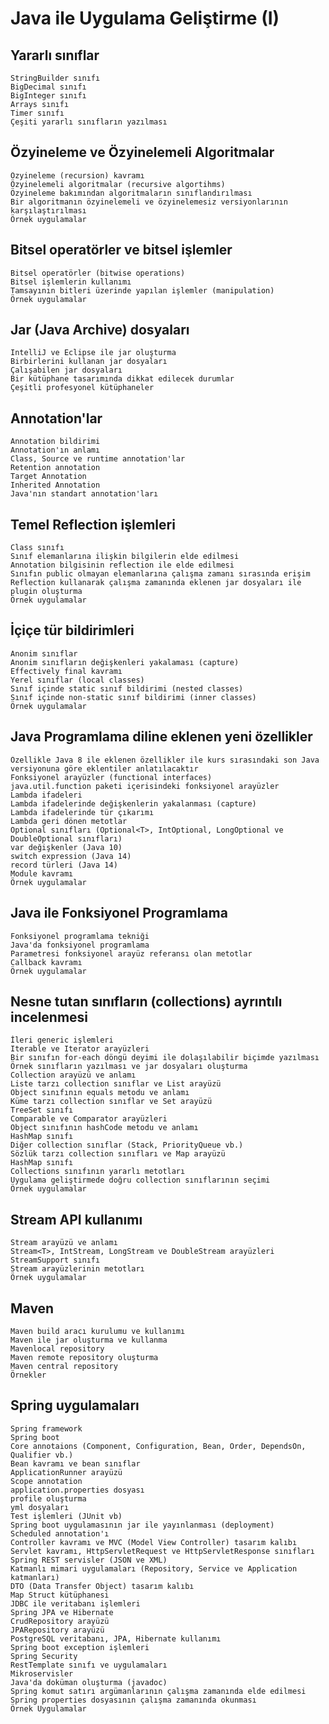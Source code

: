 # Java ile Uygulama Geliştirme (I)

## Yararlı sınıflar
    StringBuilder sınıfı
    BigDecimal sınıfı
    BigInteger sınıfı
    Arrays sınıfı
    Timer sınıfı
    Çeşiti yararlı sınıfların yazılması

## Özyineleme ve Özyinelemeli Algoritmalar
    Özyineleme (recursion) kavramı
    Özyinelemeli algoritmalar (recursive algortihms)
    Özyineleme bakımından algoritmaların sınıflandırılması
    Bir algoritmanın özyinelemeli ve özyinelemesiz versiyonlarının karşılaştırılması
    Örnek uygulamalar

## Bitsel operatörler ve bitsel işlemler
    Bitsel operatörler (bitwise operations)
    Bitsel işlemlerin kullanımı 
    Tamsayının bitleri üzerinde yapılan işlemler (manipulation)
    Örnek uygulamalar

## Jar (Java Archive) dosyaları
    IntelliJ ve Eclipse ile jar oluşturma
    Birbirlerini kullanan jar dosyaları
    Çalışabilen jar dosyaları
    Bir kütüphane tasarımında dikkat edilecek durumlar
    Çeşitli profesyonel kütüphaneler

## Annotation'lar
    Annotation bildirimi
    Annotation'ın anlamı
    Class, Source ve runtime annotation'lar
    Retention annotation
    Target Annotation
    Inherited Annotation
    Java'nın standart annotation'ları

## Temel Reflection işlemleri
    Class sınıfı 
    Sınıf elemanlarına ilişkin bilgilerin elde edilmesi
    Annotation bilgisinin reflection ile elde edilmesi
    Sınıfın public olmayan elemanlarına çalışma zamanı sırasında erişim
    Reflection kullanarak çalışma zamanında eklenen jar dosyaları ile plugin oluşturma
    Örnek uygulamalar

## İçiçe tür bildirimleri    
    Anonim sınıflar
    Anonim sınıfların değişkenleri yakalaması (capture)
    Effectively final kavramı
    Yerel sınıflar (local classes)
    Sınıf içinde static sınıf bildirimi (nested classes)
    Sınıf içinde non-static sınıf bildirimi (inner classes)
    Örnek uygulamalar

## Java Programlama diline eklenen yeni özellikler
    Özellikle Java 8 ile eklenen özellikler ile kurs sırasındaki son Java versiyonuna göre eklentiler anlatılacaktır
    Fonksiyonel arayüzler (functional interfaces)
    java.util.function paketi içerisindeki fonksiyonel arayüzler
    Lambda ifadeleri
    Lambda ifadelerinde değişkenlerin yakalanması (capture)
    Lambda ifadelerinde tür çıkarımı
    Lambda geri dönen metotlar
    Optional sınıfları (Optional<T>, IntOptional, LongOptional ve DoubleOptional sınıfları)
    var değişkenler (Java 10)
    switch expression (Java 14)
    record türleri (Java 14)
    Module kavramı
    Örnek uygulamalar

## Java ile Fonksiyonel Programlama
    Fonksiyonel programlama tekniği 
    Java'da fonksiyonel programlama
    Parametresi fonksiyonel arayüz referansı olan metotlar
    Callback kavramı
    Örnek uygulamalar

## Nesne tutan sınıfların (collections) ayrıntılı incelenmesi
    İleri generic işlemleri
    Iterable ve Iterator arayüzleri
    Bir sınıfın for-each döngü deyimi ile dolaşılabilir biçimde yazılması
    Örnek sınıfların yazılması ve jar dosyaları oluşturma
    Collection arayüzü ve anlamı
    Liste tarzı collection sınıflar ve List arayüzü
    Object sınıfının equals metodu ve anlamı
    Küme tarzı collection sınıflar ve Set arayüzü
    TreeSet sınıfı
    Comparable ve Comparator arayüzleri
    Object sınıfının hashCode metodu ve anlamı
    HashMap sınıfı
    Diğer collection sınıflar (Stack, PriorityQueue vb.)
    Sözlük tarzı collection sınıfları ve Map arayüzü
    HashMap sınıfı
    Collections sınıfının yararlı metotları
    Uygulama geliştirmede doğru collection sınıflarının seçimi
    Örnek uygulamalar

## Stream API kullanımı
    Stream arayüzü ve anlamı
    Stream<T>, IntStream, LongStream ve DoubleStream arayüzleri
    StreamSupport sınıfı
    Stream arayüzlerinin metotları
    Örnek uygulamalar

## Maven 
    Maven build aracı kurulumu ve kullanımı
    Maven ile jar oluşturma ve kullanma
    Mavenlocal repository
    Maven remote repository oluşturma
    Maven central repository
    Örnekler

## Spring uygulamaları
    Spring framework
    Spring boot
    Core annotaions (Component, Configuration, Bean, Order, DependsOn, Qualifier vb.)
    Bean kavramı ve bean sınıflar
    ApplicationRunner arayüzü
    Scope annotation
    application.properties dosyası
    profile oluşturma
    yml dosyaları
    Test işlemleri (JUnit vb)
    Spring boot uygulamasının jar ile yayınlanması (deployment)
    Scheduled annotation'ı
    Controller kavramı ve MVC (Model View Controller) tasarım kalıbı
    Servlet kavramı, HttpServletRequest ve HttpServletResponse sınıfları
    Spring REST servisler (JSON ve XML)
    Katmanlı mimari uygulamaları (Repository, Service ve Application katmanları)
    DTO (Data Transfer Object) tasarım kalıbı
    Map Struct kütüphanesi
    JDBC ile veritabanı işlemleri
    Spring JPA ve Hibernate
    CrudRepository arayüzü
    JPARepository arayüzü
    PostgreSQL veritabanı, JPA, Hibernate kullanımı
    Spring boot exception işlemleri
    Spring Security 
    RestTemplate sınıfı ve uygulamaları
    Mikroservisler
    Java'da doküman oluşturma (javadoc)
    Spring komut satırı argümanlarının çalışma zamanında elde edilmesi
    Spring properties dosyasının çalışma zamanında okunması
    Örnek Uygulamalar

